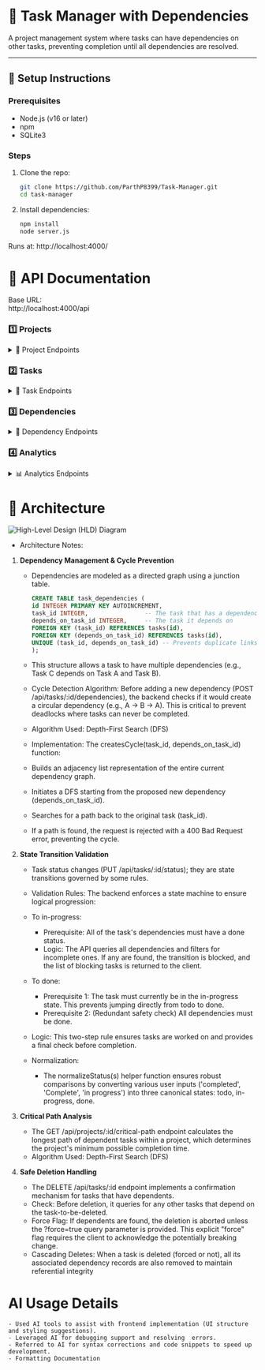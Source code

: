 # 📌 Task Manager with Dependencies

A project management system where tasks can have dependencies on other tasks, preventing completion until all dependencies are resolved.  

---

## 🚀 Setup Instructions

### Prerequisites
- Node.js (v16 or later)
- npm
- SQLite3

### Steps
1. Clone the repo:
   ```bash
   git clone https://github.com/ParthP8399/Task-Manager.git
   cd task-manager

2. Install dependencies:

	```bash
	npm install
 	node server.js
	
Runs at: http://localhost:4000/


# 📖 API Documentation

Base URL:  
http://localhost:4000/api

### 1️⃣ Projects
<details>
<summary>📁 Project Endpoints</summary>

- **Create Project** → `POST /projects`
- Body:
  ```json
  	{
  	"name": "My Project",
  	"description": "Testing dependencies",
  	"owner_id": 1,
  	"deadline": "2025-12-31",
  	"status": "active"
	}

- Response:
  ```json
  {
    "name": "My Project",
    "description": "Testing dependencies",
    "owner_id": 1,
    "deadline": "2025-12-31",
    "status": "active"
  }

- **Get All Projects** → GET /projects
- Response:
   ```json
  	{
    "id": 1,
    "name": "My Project",
    "description": "Testing dependencies",
    "owner_id": 1,
    "deadline": "2025-12-31",
    "status": "active"
  	}


- **Get Project by ID** → GET /projects/:id
- Response:
	```json
	{
  "project": {
    "id": 1,
    "name": "My Project",
    "description": "Testing dependencies",
    "owner_id": 1,
    "deadline": "2025-12-31",
    "status": "active"
  },
  "tasks": [
    {
      "id": 1,
      "project_id": 1,
      "title": "Task A",
      "description": "",
      "status": "todo",
      "priority": 3,
      "assignee_id": 1,
      "estimated_hours": 5,
      "created_at": "2025-09-20 18:00:00"
    }
  ]
	}


- **Update Project** → PUT /projects/:id
- Body:
	```json
	{
  "name": "My Project Updated",
  "description": "Updated description",
  "deadline": "2025-12-15",
  "status": "active"
	}

 - Response:
	```json
	{
  "id": 1,
  "name": "My Project Updated",
  "description": "Updated description",
  "owner_id": 1,
  "deadline": "2025-12-15",
  "status": "active"
	}


- **Delete Project** → DELETE /projects/:id
- Response:
	```json
	{
  	"success": true
	}

</details>


### 2️⃣ Tasks
<details>
<summary>📝 Task Endpoints</summary>

- **Create Task** → `POST /projects/:id/tasks`  
- Body:
	```json
	{
  	"title": "Design Homepage",
  	"description": "Create wireframes",
  	"priority": 2,
  	"assignee_id": 1,
  	"estimated_hours": 8
	}

- Response:
	```json
	{
  	"id": 1,
  	"project_id": 1,
  	"title": "Design Homepage",
  	"description": "Create wireframes",
  	"status": "todo",
  	"priority": 2,
  	"assignee_id": 1,
  	"estimated_hours": 8,
  	"created_at": "2025-09-20 18:00:00"
	}


- **Get Task** → GET /tasks/:id
- Response:
	```json
	{
  	"task": {
  	"id": 1,
    "project_id": 1,
    "title": "Design Homepage",
    "description": "Create wireframes",
    "status": "todo",
    "priority": 2,
    "assignee_id": 1,
    "estimated_hours": 8,
    "created_at": "2025-09-20 18:00:00"
  	},
  "dependencies": [
    {
      "id": 2,
      "depends_on_task_id": 5,
      "title": "Requirement Analysis",
      "status": "done"
    }
  ],
  "blocking": [
    {
      "id": 3,
      "task_id": 4,
      "title": "Homepage Approval",
      "status": "todo"
    }
  ]
  }


- **Update Task** → PUT /tasks/:id
- Body:
	```json
	{
  	"title": "Design Homepage v2",
  	"priority": 1
	}

- Response:
	```json
	{
  "id": 1,
  "project_id": 1,
  "title": "Design Homepage v2",
  "description": "Create wireframes",
  "status": "todo",
  "priority": 1,
  "assignee_id": 1,
  "estimated_hours": 8,
  "created_at": "2025-09-20 18:00:00"
	}


- **Update Task Status** → PUT /tasks/:id/status
- Body:
  ```json
	{
  "status": "in-progress"
	}


- Response:
  ```json
	{
  "id": 1,
  "project_id": 1,
  "title": "Design Homepage",
  "description": "Create wireframes",
  "status": "in-progress",
  "priority": 2,
  "assignee_id": 1,
  "estimated_hours": 8,
  "created_at": "2025-09-20 18:00:00"
	}


- Error Example (dependencies incomplete):
	```json
	{
  	"error": "Cannot move to in-progress — blocked by incomplete dependencies",
  	"blocked_by": [
    { "id": 2, "title": "Requirement Analysis", "status": "todo" }
  	]
	}


- **Delete Task** → DELETE /tasks/:id?force=true
- Response:
  ```json
	{
  	"success": true
	}
</details>


### 3️⃣ Dependencies
<details>
<summary>🔗 Dependency Endpoints</summary>

- **Add Dependency** → `POST /tasks/:id/dependencies`  
- Body:
	```json
	{
  	"depends_on_task_id": 2
	}


- Response:
	```json
	{
  	"id": 1,
  	"task_id": 1,
  	"depends_on_task_id": 2,
  	"created_at": "2025-09-20 18:00:00"
	}


- **Delete Dependency** → DELETE /tasks/:taskId/dependencies/:depId
- Response:
	```json
	{
  	"success": true
	}


- **Get Task Dependencies** → GET /tasks/:id/dependencies
- Response:
	```json
	{
    	"id": 1,
    	"depends_on_task_id": 2,
    	"title": "Requirement Analysis"
  	}



- **Get Blocking Tasks** → GET /tasks/:id/blocking
- Response:
  ```json
  {
    "id": 3,
    "task_id": 4,
    "title": "Homepage Approval",
    "status": "todo"
  }


</details>

### 4️⃣ Analytics
<details>
<summary>📊 Analytics Endpoints</summary>

- **Project Progress** → `GET /projects/:id/progress`  
  ```json
  	{
  		"percent": 50,
  		"total": 10,
  		"done": 5,
  		"blocked": [
    	{ "task": { ... }, "blockedBy": [ { ... } ] }
  			]
	}



- **Critical Path** → `GET /projects/:id/critical-path`  
  ```json
	{
  		"chain": [
  			{ "id": 1, "title": "Task A" },
    		{ "id": 2, "title": "Task B" }
  			]
	}

</details>


# 📖 Architecture
![High-Level Design (HLD) Diagram](https://github.com/ParthP8399/Task-Manager/blob/main/images/arch_diagram.png)
- Architecture Notes:
1. **Dependency Management & Cycle Prevention**
	- Dependencies are modeled as a directed graph using a junction table.
		```sql
		CREATE TABLE task_dependencies (
    	id INTEGER PRIMARY KEY AUTOINCREMENT,
   	 	task_id INTEGER,                -- The task that has a dependency
    	depends_on_task_id INTEGER,     -- The task it depends on
    	FOREIGN KEY (task_id) REFERENCES tasks(id),
    	FOREIGN KEY (depends_on_task_id) REFERENCES tasks(id),
    	UNIQUE (task_id, depends_on_task_id) -- Prevents duplicate links
		);
	- This structure allows a task to have multiple dependencies (e.g., Task C depends on Task A and Task B).

	- Cycle Detection Algorithm: Before adding a new dependency (POST /api/tasks/:id/dependencies), the backend checks if it would create a circular dependency (e.g., A → B → A). This is critical to prevent 				deadlocks where tasks can never be completed.
	- Algorithm Used: Depth-First Search (DFS)

	- Implementation: The createsCycle(task_id, depends_on_task_id) function:

	- Builds an adjacency list representation of the entire current dependency graph.

	- Initiates a DFS starting from the proposed new dependency (depends_on_task_id).
	- Searches for a path back to the original task (task_id).
	- If a path is found, the request is rejected with a 400 Bad Request error, preventing the cycle.

2. **State Transition Validation**
	- Task status changes (PUT /api/tasks/:id/status); they are state transitions governed by some rules.
	- Validation Rules: The backend enforces a state machine to ensure logical progression:
	- To in-progress:
		- Prerequisite: All of the task's dependencies must have a done status.
		- Logic: The API queries all dependencies and filters for incomplete ones. If any are found, the transition is blocked, and the list of blocking tasks is returned to the client.

	- To done:
		- Prerequisite 1: The task must currently be in the in-progress state. This prevents jumping directly from todo to done.
		- Prerequisite 2: (Redundant safety check) All dependencies must be done.

	- Logic: This two-step rule ensures tasks are worked on and provides a final check before completion.

	- Normalization:
		- The normalizeStatus(s) helper function ensures robust comparisons by converting various user inputs ('completed', 'Complete', 'in progress') into three canonical states: todo, in-progress, done.

3. **Critical Path Analysis**
	- The GET /api/projects/:id/critical-path endpoint calculates the longest path of dependent tasks within a project, which determines the project's minimum possible completion time.
	- Algorithm Used: Depth-First Search (DFS) 

4. **Safe Deletion Handling**
	- The DELETE /api/tasks/:id endpoint implements a confirmation mechanism for tasks that have dependents.
	- Check: Before deletion, it queries for any other tasks that depend on the task-to-be-deleted.
	- Force Flag: If dependents are found, the deletion is aborted unless the ?force=true query parameter is provided. This explicit "force" flag requires the client to acknowledge the potentially breaking 							change.
	- Cascading Deletes: When a task is deleted (forced or not), all its associated dependency records are also removed to maintain referential integrity

#  AI Usage Details
	- Used AI tools to assist with frontend implementation (UI structure and styling suggestions).
 	- Leveraged AI for debugging support and resolving  errors.
  	- Referred to AI for syntax corrections and code snippets to speed up development.
   	- Formatting Documentation 


